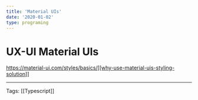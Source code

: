```yaml
---
title: 'Material UIs'
date: '2020-01-02'
type: programing 
---
```


# UX-UI Material UIs
https://material-ui.com/styles/basics/[[why-use-material-uis-styling-solution]]

---
Tags: [[Typescript]]